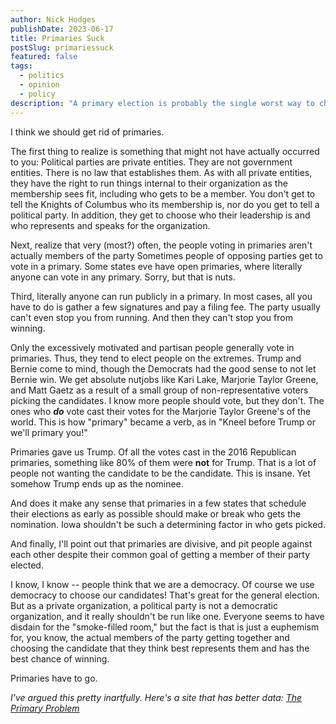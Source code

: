 ```yaml
---
author: Nick Hodges
publishDate: 2023-06-17
title: Primaries Suck
postSlug: primariessuck
featured: false
tags:
  - politics
  - opinion
  - policy
description: "A primary election is probably the single worst way to choose candidates for office."
---
```


I think we should get rid of primaries.

The first thing to realize is something that might not have actually occurred to you: Political parties are private entities. They are not government entities. There is no law that establishes them. As with all private entities, they have the right to run things internal to their organization as the membership sees fit, including who gets to be a member. You don't get to tell the Knights of Columbus who its membership is, nor do you get to tell a political party. In addition, they get to choose who their leadership is and who represents and speaks for the organization.

Next, realize that very (most?) often, the people voting in primaries aren't actually members of the party Sometimes people of opposing parties get to vote in a primary. Some states eve have open primaries, where literally anyone can vote in any primary. Sorry, but that is nuts.

Third, literally anyone can run publicly in a primary. In most cases, all you have to do is gather a few signatures and pay a filing fee. The party usually can't even stop you from running. And then they can't stop you from winning.

Only the excessively motivated and partisan people generally vote in primaries. Thus, they tend to elect people on the extremes. Trump and Bernie come to mind, though the Democrats had the good sense to not let Bernie win. We get absolute nutjobs like Kari Lake, Marjorie Taylor Greene, and Matt Gaetz as a result of a small group of non-representative voters picking the candidates. I know more people should vote, but they don't. The ones who **_do_** vote cast their votes for the Marjorie Taylor Greene's of the world. This is how "primary" became a verb, as in "Kneel before Trump or we'll primary you!"

Primaries gave us Trump. Of all the votes cast in the 2016 Republican primaries, something like 80% of them were **not** for Trump. That is a lot of people not wanting the candidate to be the candidate. This is insane. Yet somehow Trump ends up as the nominee.

And does it make any sense that primaries in a few states that schedule their elections as early as possible should make or break who gets the nomination. Iowa shouldn't be such a determining factor in who gets picked.

And finally, I'll point out that primaries are divisive, and pit people against each other despite their common goal of getting a member of their party elected.

I know, I know -- people think that we are a democracy. Of course we use democracy to choose our candidates! That's great for the general election. But as a private organization, a political party is not a democratic organization, and it really shouldn't be run like one. Everyone seems to have disdain for the "smoke-filled room," but the fact is that is just a euphemism for, you know, the actual members of the party getting together and choosing the candidate that they think best represents them and has the best chance of winning.

Primaries have to go.

_I've argued this pretty inartfully. Here's a site that has better data: [The Primary Problem](https://www.uniteamerica.org/reports/the-primary-problem)_
